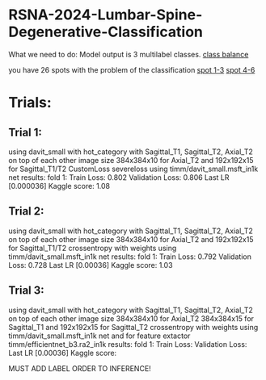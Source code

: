 # RSNA-2024-Lumbar-Spine-Degenerative-Classification

What we need to do: 
Model output is 3 multilabel classes.
[class balance]("images_for_readme\class_balance.png")

you have 26 spots with the problem of the classification
[spot 1-3]("images_for_readme\1-3.png")
[spot 4-6]("images_for_readme\4-6.png")


# Trials: 
## Trial 1:
using davit_small with hot_category with Sagittal_T1, Sagittal_T2, Axial_T2 on top of each other
image size 384x384x10 for Axial_T2 and 192x192x15 for Sagittal_T1/T2
CustomLoss severeloss 
using timm/davit_small.msft_in1k net
results: 
fold 1:
Train Loss: 0.802
Validation Loss:  0.806
Last LR [0.000036]
Kaggle score: 1.08

## Trial 2:
using davit_small with hot_category with Sagittal_T1, Sagittal_T2, Axial_T2 on top of each other
image size 384x384x10 for Axial_T2 and 192x192x15 for Sagittal_T1/T2
crossentropy with weights
using timm/davit_small.msft_in1k net
results: 
fold 1:
Train Loss: 0.792 
Validation Loss:  0.728
Last LR [0.00036]
Kaggle score: 1.03

## Trial 3:
using davit_small with hot_category with Sagittal_T1, Sagittal_T2, Axial_T2 on top of each other
image size 384x384x10 for Axial_T2 384x384x15 for Sagittal_T1 and 192x192x15 for Sagittal_T2
crossentropy with weights
using timm/davit_small.msft_in1k net and for feature extactor timm/efficientnet_b3.ra2_in1k
results: 
fold 1:
Train Loss: 
Validation Loss:  
Last LR [0.00036]
Kaggle score: 


MUST ADD LABEL ORDER TO INFERENCE!